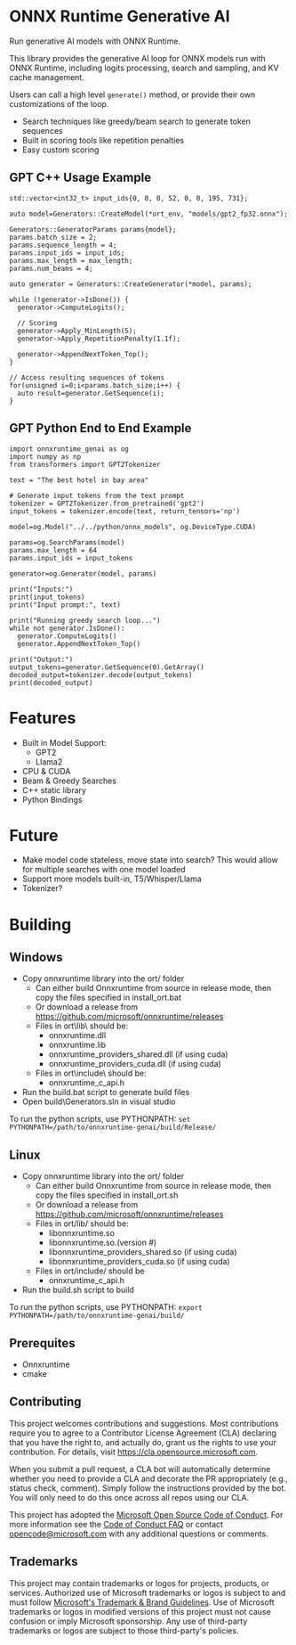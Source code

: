 # ONNX Runtime Generative AI

Run generative AI models with ONNX Runtime.

This library provides the generative AI loop for ONNX models run with ONNX Runtime, including logits processing, search and sampling, and KV cache management.

Users can call a high level `generate()` method, or provide their own customizations of the loop.

* Search techniques like greedy/beam search to generate token sequences
* Built in scoring tools like repetition penalties
* Easy custom scoring

## GPT C++ Usage Example

    std::vector<int32_t> input_ids{0, 0, 0, 52, 0, 0, 195, 731};
     
    auto model=Generators::CreateModel(*ort_env, "models/gpt2_fp32.onnx");

    Generators::GeneratorParams params{model};
    params.batch_size = 2;
    params.sequence_length = 4;
    params.input_ids = input_ids;
    params.max_length = max_length;
    params.num_beams = 4;
 
    auto generator = Generators::CreateGenerator(*model, params);
 
    while (!generator->IsDone()) {
      generator->ComputeLogits();
 
      // Scoring
      generator->Apply_MinLength(5);
      generator->Apply_RepetitionPenalty(1.1f);
 
      generator->AppendNextToken_Top();
    }

    // Access resulting sequences of tokens
    for(unsigned i=0;i<params.batch_size;i++) {
      auto result=generator.GetSequence(i);
    }

## GPT Python End to End Example

    import onnxruntime_genai as og
    import numpy as np
    from transformers import GPT2Tokenizer

    text = "The best hotel in bay area"

    # Generate input tokens from the text prompt
    tokenizer = GPT2Tokenizer.from_pretrained('gpt2')
    input_tokens = tokenizer.encode(text, return_tensors='np')

    model=og.Model("../../python/onnx_models", og.DeviceType.CUDA)

    params=og.SearchParams(model)
    params.max_length = 64
    params.input_ids = input_tokens

    generator=og.Generator(model, params)

    print("Inputs:")
    print(input_tokens)
    print("Input prompt:", text)

    print("Running greedy search loop...")
    while not generator.IsDone():
      generator.ComputeLogits()
      generator.AppendNextToken_Top()

    print("Output:")
    output_tokens=generator.GetSequence(0).GetArray()
    decoded_output=tokenizer.decode(output_tokens)
    print(decoded_output)

# Features

* Built in Model Support:
  * GPT2
  * Llama2
* CPU & CUDA
* Beam & Greedy Searches
* C++ static library
* Python Bindings

# Future

* Make model code stateless, move state into search? This would allow for multiple searches with one model loaded
* Support more models built-in, T5/Whisper/Llama
* Tokenizer?

# Building

## Windows

* Copy onnxruntime library into the ort/ folder
  * Can either build Onnxruntime from source in release mode, then copy the files specified in install_ort.bat
  * Or download a release from https://github.com/microsoft/onnxruntime/releases
  * Files in ort\lib\ should be:
    * onnxruntime.dll
    * onnxruntime.lib
    * onnxruntime_providers_shared.dll (if using cuda)
    * onnxruntime_providers_cuda.dll (if using cuda)
  * Files in ort\include\ should be:
    * onnxruntime_c_api.h
* Run the build.bat script to generate build files
* Open build\Generators.sln in visual studio

To run the python scripts, use PYTHONPATH: `set PYTHONPATH=/path/to/onnxruntime-genai/build/Release/`

## Linux

* Copy onnxruntime library into the ort/ folder
  * Can either build Onnxruntime from source in release mode, then copy the files specified in install_ort.sh
  * Or download a release from https://github.com/microsoft/onnxruntime/releases
  * Files in ort/lib/ should be:
    * libonnxruntime.so
    * libonnxruntime.so.(version #)
    * libonnxruntime_providers_shared.so (if using cuda)
    * libonnxruntime_providers_cuda.so (if using cuda)
  * Files in ort/include/ should be
    * onnxruntime_c_api.h
* Run the build.sh script to build

To run the python scripts, use PYTHONPATH: `export PYTHONPATH=/path/to/onnxruntime-genai/build/`

## Prerequites

* Onnxruntime
* cmake

## Contributing

This project welcomes contributions and suggestions.  Most contributions require you to agree to a
Contributor License Agreement (CLA) declaring that you have the right to, and actually do, grant us
the rights to use your contribution. For details, visit https://cla.opensource.microsoft.com.

When you submit a pull request, a CLA bot will automatically determine whether you need to provide
a CLA and decorate the PR appropriately (e.g., status check, comment). Simply follow the instructions
provided by the bot. You will only need to do this once across all repos using our CLA.

This project has adopted the [Microsoft Open Source Code of Conduct](https://opensource.microsoft.com/codeofconduct/).
For more information see the [Code of Conduct FAQ](https://opensource.microsoft.com/codeofconduct/faq/) or
contact [opencode@microsoft.com](mailto:opencode@microsoft.com) with any additional questions or comments.

## Trademarks

This project may contain trademarks or logos for projects, products, or services. Authorized use of Microsoft 
trademarks or logos is subject to and must follow 
[Microsoft's Trademark & Brand Guidelines](https://www.microsoft.com/en-us/legal/intellectualproperty/trademarks/usage/general).
Use of Microsoft trademarks or logos in modified versions of this project must not cause confusion or imply Microsoft sponsorship.
Any use of third-party trademarks or logos are subject to those third-party's policies.
